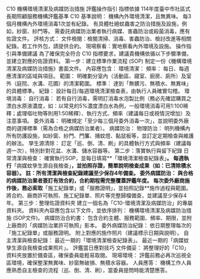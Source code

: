 C10 機構環境清潔及病媒防治措施 評鑑操作指引
指標依據
114年度臺中市社區式長期照顧服務機構評鑑基準 C10
基準說明：
機構內外環境清潔，且無異味。
每3個月機構內外環境消毒1次並有紀錄。
有具體杜絕蚊蟲害之防治措施及設施，例如，紗窗、紗門等。
需委託病媒防治業者執行病媒、害蟲防治或殺菌消毒，應有佐證文件。
評核方式：
文件檢閱：檢閱清掃、消毒、害蟲防治、檢討改進等相關紀錄。若工作外包，請提供合約。
現場察看：實地察看內外環境及設施。
操作指引與準備建議
為了確保完全符合 C10 指標要求，建議貴機構依循以下步驟準備，並建立對應的佐證資料。
第一步：建立標準作業流程 (SOP)
制定一份《機構環境清潔及病媒防治措施》書面文件。
內容應包含：
環境清潔：
頻率： 每日、每週應清潔的區域與項目。
範圍： 明確劃分室內（活動區、寢室、廚房、廁所）及室外（庭院、水溝、花圃）的清潔範圍。
標準： 達到「無髒污、無積水、無異味」的具體標準。
紀錄： 設計每日/每週環境清潔檢查表，由執行人員確實勾稽。
環境消毒：
自行消毒： 若有自行消毒，需明訂消毒水泡製比例（務必先確認購買之漂白水原液濃度，如：以常見的5%濃度漂白水為例，一般環境消毒可用1:100稀釋；處理嘔吐物等則用1:50稀釋）、執行方式、頻率（建議每日或視情況增加）及注意事項。
委外消毒： 明確規定「至少每三個月委外消毒一次」，並說明委外廠商的選擇標準（需為合格之病媒防治業者）。
病媒防治：
物理防治： 明列機構內所有防護設施，如紗窗、紗門、門簾、捕蚊燈、黏鼠板等，並訂定定期檢查與維護的辦法。
孳生源清除： 訂定「巡、倒、清、刷」的具體執行方式與頻率（建議每週一次），特別針對花盆、水溝、儲水容器等。
第二步：落實執行與留下紀錄
日常清潔與檢查：
確實執行SOP，並每日填寫**「環境清潔檢查紀錄表」**。
每週執行**「病媒蚊孳生源自我檢查」**，並拍照存證，簡單說明檢查成果（如：已清除積水容器）。
註：所有清潔與檢查紀錄建議至少保存4年備查。
委外病媒防治：
與合格的病媒防治業者簽訂有效合約，合約期程需完整覆蓋評鑑年度。
每次委外廠商施作後，務必索取**「施工紀錄單」或「服務證明」，並拍照記錄**施作過程與範圍。
將合約、廠商許可執照、施工紀錄單、照片等完整歸檔備查，並建議至少保存4年。
第三步：整理佐證資料夾
建立一個名為「C10-環境清潔及病媒防治」的專屬資料夾。
資料夾內容應包含以下文件，並依序排列：
機構環境清潔及病媒防治措施 (SOP文件)。
病媒防治合約書： 包含合約主體、服務範圍、頻率、期限，並附上廠商的「病媒防治業許可執照」影本。
委外病媒防治紀錄：
依日期整理每次的「施工紀錄單」或服務證明。
附上對應的施作照片（建議標示日期與說明）。
自主清潔與檢查紀錄：
最近一期的「環境清潔檢查紀錄表」。
最近一期的「病媒蚊孳生源自我檢查成果照片」。
評鑑當日應對技巧
文件備妥： 將整理好的「C10」資料夾放置於備查區，確保委員能輕易取閱。
現場環境： 評鑑前務必再次巡視全區環境，確保整潔無異味、紗窗無破損、無積水容器。
人員應答： 機構工作人員應熟悉自主檢查的流程（巡、倒、清、刷），當委員提問時能清楚應答。